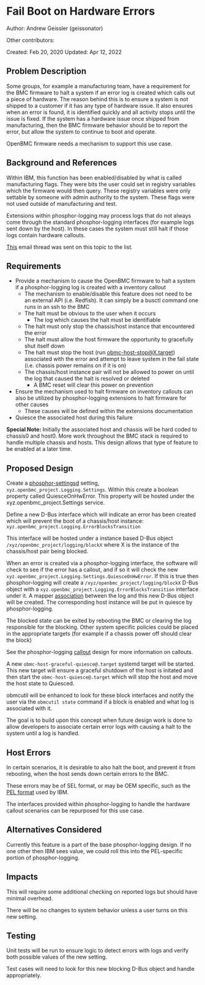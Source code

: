# Fail Boot on Hardware Errors

Author: Andrew Geissler (geissonator)

Other contributors:

Created: Feb 20, 2020
Updated: Apr 12, 2022

## Problem Description
Some groups, for example a manufacturing team, have a requirement for the BMC
firmware to halt a system if an error log is created which calls out a piece of
hardware. The reason behind this is to ensure a system is not shipped to a
customer if it has any type of hardware issue. It also ensures when an error is
found, it is identified quickly and all activity stops until the issue is fixed.
If the system has a hardware issue once shipped from manufacturing, then the BMC
firmware behavior should be to report the error, but allow the system to
continue to boot and operate.

OpenBMC firmware needs a mechanism to support this use case.

## Background and References
Within IBM, this function has been enabled/disabled by what is called
manufacturing flags. They were bits the user could set in registry variables
which the firmware would then query. These registry variables were only
settable by someone with admin authority to the system. These flags were not
used outside of manufacturing and test.

Extensions within phosphor-logging may process logs that do not always come
through the standard phosphor-logging interfaces (for example logs sent
down by the host). In these cases the system must still halt if those logs
contain hardware callouts.

[This][1] email thread was sent on this topic to the list.

## Requirements
- Provide a mechanism to cause the OpenBMC firmware to halt a system if a
  phosphor-logging log is created with a inventory callout
  - The mechanism to enable/disable this feature does not need to be an
    external API (i.e. Redfish). It can simply be a busctl command one runs
    in an ssh to the BMC
  - The halt must be obvious to the user when it occurs
    - The log which causes the halt must be identifiable
  - The halt must only stop the chassis/host instance that encountered the error
  - The halt must allow the host firmware the opportunity to gracefully shut
    itself down
  - The halt must stop the host (run obmc-host-stop@X.target) associated with
    the error and attempt to leave system in the fail state (i.e. chassis power
    remains on if it is on)
  - The chassis/host instance pair will not be allowed to power on until
    the log that caused the halt is resolved or deleted
      - A BMC reset will clear this power on prevention
- Ensure the mechanism used to halt firmware on inventory callouts can also be
  utilized by phosphor-logging extensions to halt firmware for other causes
  - These causes will be defined within the extensions documentation
- Quiesce the associated host during this failure

**Special Note:** Initially the associated host and chassis will be hard coded to
chassis0 and host0. More work throughout the BMC stack is required to handle
multiple chassis and hosts. This design allows that type of feature to be
enabled at a later time.

## Proposed Design
Create a [phosphor-settingsd][2] setting,
`xyz.openbmc_project.Logging.Settings`. Within this create a boolean property
called QuiesceOnHwError. This property will be hosted under the
xyz.openbmc_project.Settings service.

Define a new D-Bus interface which will indicate an error has been created which
will prevent the boot of a chassis/host instance:
`xyz.openbmc_project.Logging.ErrorBlocksTransition`

This interface will be hosted under a instance based D-Bus object
`/xyz/openbmc_project/logging/blockX` where X is the instance of the
chassis/host pair being blocked.

When an error is created via a phosphor-logging interface, the software will
check to see if the error has a callout, and if so it will check the new
`xyz.openbmc_project.Logging.Settings.QuiesceOnHwError`. If this is true then
phosphor-logging will create a `/xyz/openbmc_project/logging/blockX` D-Bus
object with a `xyz.openbmc_project.Logging.ErrorBlocksTransition` interface
under it. A mapper [association][3] between the log and this new D-Bus
object will be created. The corresponding host instance will be put
in quiesce by phosphor-logging.

The blocked state can be exited by rebooting the BMC or clearing the log
responsible for the blocking. Other system specific policies could be placed
in the appropriate targets (for example if a chassis power off should clear
the block)

See the phosphor-logging [callout][4] design for more information on callouts.

A new `obmc-host-graceful-quiesce@.target` systemd target will be started.
This new target will ensure a graceful shutdown of the host is initated
and then start the `obmc-host-quiesce@.target` which will stop the host
and move the host state to Quiesced.

obmcutil will be enhanced to look for these block interfaces and notify the
user via the `obmcutil state` command if a block is enabled and what log
is associated with it.

The goal is to build upon this concept when future design work is done to allow
developers to associate certain error logs with causing a halt to the system
until a log is handled.

## Host Errors

In certain scenarios, it is desirable to also halt the boot, and prevent it
from rebooting, when the host sends down certain errors to the BMC.

These errors may be of SEL format, or may be OEM specific, such as the
[PEL format][5] used by IBM.

The interfaces provided within phosphor-logging to handle the hardware callout
scenarios can be repurposed for this use case.

## Alternatives Considered
Currently this feature is a part of the base phosphor-logging design. If no
one other then IBM sees value, we could roll this into the PEL-specific
portion of phosphor-logging.

## Impacts
This will require some additional checking on reported logs but should have
minimal overhead.

There will be no changes to system behavior unless a user turns on this new
setting.

## Testing
Unit tests will be run to ensure logic to detect errors with logs and verify
both possible values of the new setting.

Test cases will need to look for this new blocking D-Bus object and handle
appropriately.


[1]: https://lists.ozlabs.org/pipermail/openbmc/2020-February/020575.html
[2]: https://github.com/openbmc/phosphor-settingsd
[3]: https://github.com/openbmc/docs/blob/master/architecture/object-mapper.md#associations
[4]: https://github.com/openbmc/phosphor-dbus-interfaces/blob/master/yaml/xyz/openbmc_project/Common/Callout/README.md
[5]: https://github.com/openbmc/phosphor-logging/blob/master/extensions/openpower-pels/README.md
